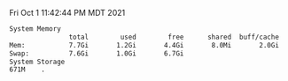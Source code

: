 Fri Oct  1 11:42:44 PM MDT 2021
```bash
System Memory
               total        used        free      shared  buff/cache   available
Mem:           7.7Gi       1.2Gi       4.4Gi       8.0Mi       2.0Gi       6.1Gi
Swap:          7.6Gi       1.0Gi       6.7Gi
System Storage
671M	.
```
```bash
